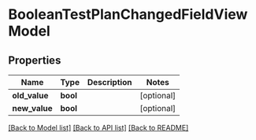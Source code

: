 # BooleanTestPlanChangedFieldViewModel


## Properties
Name | Type | Description | Notes
------------ | ------------- | ------------- | -------------
**old_value** | **bool** |  | [optional] 
**new_value** | **bool** |  | [optional] 

[[Back to Model list]](../README.md#documentation-for-models) [[Back to API list]](../README.md#documentation-for-api-endpoints) [[Back to README]](../README.md)


